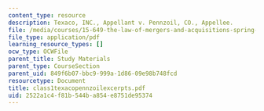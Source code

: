 ```yaml
---
content_type: resource
description: Texaco, INC., Appellant v. Pennzoil, CO., Appellee.
file: /media/courses/15-649-the-law-of-mergers-and-acquisitions-spring-2003/2522a1c4f81b544ba854e8751de95374_class1texacopennzoilexcerpts.pdf
file_type: application/pdf
learning_resource_types: []
ocw_type: OCWFile
parent_title: Study Materials
parent_type: CourseSection
parent_uid: 849f6b07-bbc9-999a-1d86-09e98b748fcd
resourcetype: Document
title: class1texacopennzoilexcerpts.pdf
uid: 2522a1c4-f81b-544b-a854-e8751de95374
---
```

